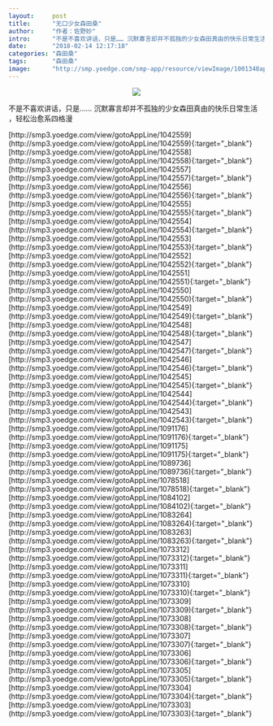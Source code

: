 ```yaml
---
layout:     post
title:      "无口少女森田桑"
author:     "作者：佐野妙"
intro:      "不是不喜欢讲话，只是…… 沉默寡言却并不孤独的少女森田真由的快乐日常生活 ，轻松治愈系四格漫"
date:       "2018-02-14 12:17:18"
categories: "森田桑"
tags:       "森田桑"
image:      "http://smp.yoedge.com/smp-app/resource/viewImage/1001348appline.png"
---
```

<div style="text-align: center">
<p><img src="http://smp.yoedge.com/smp-app/resource/viewImage/1001348appline.png"/></p>
</div>
<p class="post-meta">
<span>不是不喜欢讲话，只是…… 沉默寡言却并不孤独的少女森田真由的快乐日常生活 ，轻松治愈系四格漫</span>
</p>
[http://smp3.yoedge.com/view/gotoAppLine/1042559](http://smp3.yoedge.com/view/gotoAppLine/1042559){:target="_blank"}
[http://smp3.yoedge.com/view/gotoAppLine/1042558](http://smp3.yoedge.com/view/gotoAppLine/1042558){:target="_blank"}
[http://smp3.yoedge.com/view/gotoAppLine/1042557](http://smp3.yoedge.com/view/gotoAppLine/1042557){:target="_blank"}
[http://smp3.yoedge.com/view/gotoAppLine/1042556](http://smp3.yoedge.com/view/gotoAppLine/1042556){:target="_blank"}
[http://smp3.yoedge.com/view/gotoAppLine/1042555](http://smp3.yoedge.com/view/gotoAppLine/1042555){:target="_blank"}
[http://smp3.yoedge.com/view/gotoAppLine/1042554](http://smp3.yoedge.com/view/gotoAppLine/1042554){:target="_blank"}
[http://smp3.yoedge.com/view/gotoAppLine/1042553](http://smp3.yoedge.com/view/gotoAppLine/1042553){:target="_blank"}
[http://smp3.yoedge.com/view/gotoAppLine/1042552](http://smp3.yoedge.com/view/gotoAppLine/1042552){:target="_blank"}
[http://smp3.yoedge.com/view/gotoAppLine/1042551](http://smp3.yoedge.com/view/gotoAppLine/1042551){:target="_blank"}
[http://smp3.yoedge.com/view/gotoAppLine/1042550](http://smp3.yoedge.com/view/gotoAppLine/1042550){:target="_blank"}
[http://smp3.yoedge.com/view/gotoAppLine/1042549](http://smp3.yoedge.com/view/gotoAppLine/1042549){:target="_blank"}
[http://smp3.yoedge.com/view/gotoAppLine/1042548](http://smp3.yoedge.com/view/gotoAppLine/1042548){:target="_blank"}
[http://smp3.yoedge.com/view/gotoAppLine/1042547](http://smp3.yoedge.com/view/gotoAppLine/1042547){:target="_blank"}
[http://smp3.yoedge.com/view/gotoAppLine/1042546](http://smp3.yoedge.com/view/gotoAppLine/1042546){:target="_blank"}
[http://smp3.yoedge.com/view/gotoAppLine/1042545](http://smp3.yoedge.com/view/gotoAppLine/1042545){:target="_blank"}
[http://smp3.yoedge.com/view/gotoAppLine/1042544](http://smp3.yoedge.com/view/gotoAppLine/1042544){:target="_blank"}
[http://smp3.yoedge.com/view/gotoAppLine/1042543](http://smp3.yoedge.com/view/gotoAppLine/1042543){:target="_blank"}
[http://smp3.yoedge.com/view/gotoAppLine/1091176](http://smp3.yoedge.com/view/gotoAppLine/1091176){:target="_blank"}
[http://smp3.yoedge.com/view/gotoAppLine/1091175](http://smp3.yoedge.com/view/gotoAppLine/1091175){:target="_blank"}
[http://smp3.yoedge.com/view/gotoAppLine/1089736](http://smp3.yoedge.com/view/gotoAppLine/1089736){:target="_blank"}
[http://smp3.yoedge.com/view/gotoAppLine/1078518](http://smp3.yoedge.com/view/gotoAppLine/1078518){:target="_blank"}
[http://smp3.yoedge.com/view/gotoAppLine/1084102](http://smp3.yoedge.com/view/gotoAppLine/1084102){:target="_blank"}
[http://smp3.yoedge.com/view/gotoAppLine/1083264](http://smp3.yoedge.com/view/gotoAppLine/1083264){:target="_blank"}
[http://smp3.yoedge.com/view/gotoAppLine/1083263](http://smp3.yoedge.com/view/gotoAppLine/1083263){:target="_blank"}
[http://smp3.yoedge.com/view/gotoAppLine/1073312](http://smp3.yoedge.com/view/gotoAppLine/1073312){:target="_blank"}
[http://smp3.yoedge.com/view/gotoAppLine/1073311](http://smp3.yoedge.com/view/gotoAppLine/1073311){:target="_blank"}
[http://smp3.yoedge.com/view/gotoAppLine/1073310](http://smp3.yoedge.com/view/gotoAppLine/1073310){:target="_blank"}
[http://smp3.yoedge.com/view/gotoAppLine/1073309](http://smp3.yoedge.com/view/gotoAppLine/1073309){:target="_blank"}
[http://smp3.yoedge.com/view/gotoAppLine/1073308](http://smp3.yoedge.com/view/gotoAppLine/1073308){:target="_blank"}
[http://smp3.yoedge.com/view/gotoAppLine/1073307](http://smp3.yoedge.com/view/gotoAppLine/1073307){:target="_blank"}
[http://smp3.yoedge.com/view/gotoAppLine/1073306](http://smp3.yoedge.com/view/gotoAppLine/1073306){:target="_blank"}
[http://smp3.yoedge.com/view/gotoAppLine/1073305](http://smp3.yoedge.com/view/gotoAppLine/1073305){:target="_blank"}
[http://smp3.yoedge.com/view/gotoAppLine/1073304](http://smp3.yoedge.com/view/gotoAppLine/1073304){:target="_blank"}
[http://smp3.yoedge.com/view/gotoAppLine/1073303](http://smp3.yoedge.com/view/gotoAppLine/1073303){:target="_blank"}


